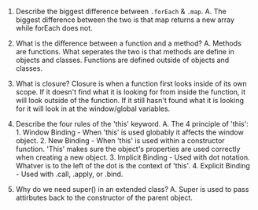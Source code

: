 1. Describe the biggest difference between `.forEach` & `.map`.
    A. The biggest difference between the two is that map returns a new array while forEach does not.

2. What is the difference between a function and a method?
    A. Methods are functions.  What seperates the two is that methods are define in objects and classes.  Functions
        are defined outside of objects and classes.

3. What is closure?
    Closure is when a function first looks inside of its own scope.  If it doesn't find what it is looking for from inside
        the function, it will look outside of the function.  If it still hasn't found what it is looking for it will look in
        at the window/global variables.

4. Describe the four rules of the 'this' keyword.
    A. The 4 principle of 'this':
        1. Window Binding - When 'this' is used globably it affects the window object.
        2. New Binding - When 'this' is used within a constructor function.  'This' makes sure the object's properties are used
            correctly when creating a new object.
        3. Implicit Binding - Used with dot notation.  Whatver is to the left of the dot is the context of 'this'.
        4. Explicit Binding - Used with .call, .apply, or .bind.

5. Why do we need super() in an extended class?
    A. Super is used to pass attirbutes back to the constructor of the parent object.